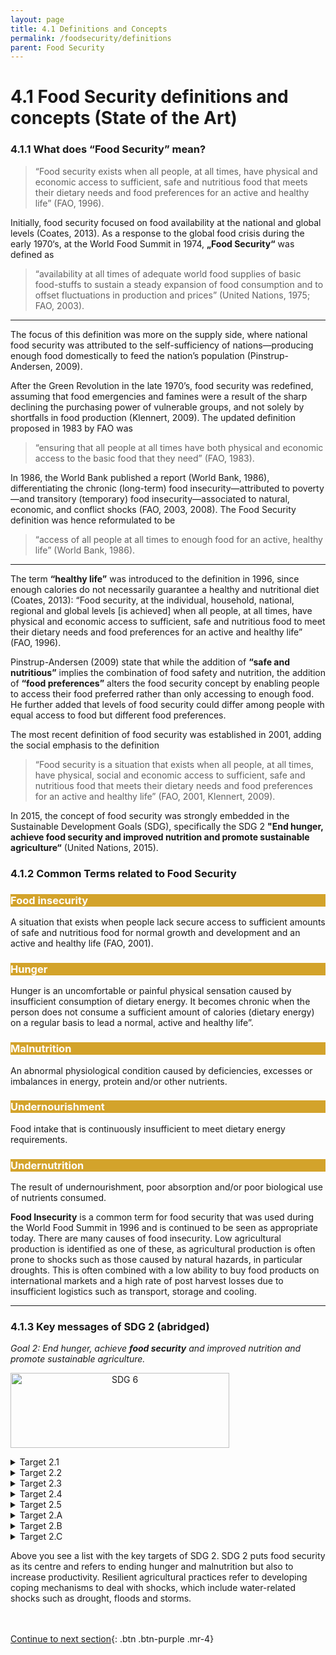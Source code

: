 ```yaml
---
layout: page
title: 4.1 Definitions and Concepts
permalink: /foodsecurity/definitions
parent: Food Security
---
```

# **4.1 Food Security definitions and concepts (State of the Art)** 

### **4.1.1 What does “Food Security” mean?**

> “Food security exists when all people, at all times, have physical and economic access to sufficient, safe and nutritious food that meets their dietary needs and food preferences for an active and healthy life” (FAO, 1996).

Initially, food security focused on food availability at the national and global levels (Coates, 2013). As a response to the global food crisis during the early 1970‘s, at the World Food Summit in 1974, **„Food Security“** was defined as 
> “availability at all times of adequate world food supplies of basic food-stuffs to sustain a steady expansion of food consumption and to offset fluctuations in production and prices” (United Nations, 1975; FAO, 2003). 

<hr/>

The focus of this definition was more on the supply side, where national food security was attributed to the self-sufficiency of nations—producing enough food domestically to feed the nation’s population (Pinstrup-Andersen, 2009).

After the Green Revolution in the late 1970’s, food security was redefined, assuming that food emergencies and famines were a result of the sharp declining the purchasing power of vulnerable groups, and not solely by shortfalls in food production (Klennert, 2009). The updated definition proposed in 1983 by FAO was 
> “ensuring that all people at all times have both physical and economic access to the basic food that they need” (FAO, 1983).

In 1986, the World Bank published a report (World Bank, 1986), differentiating the chronic (long-term) food insecurity—attributed to poverty—and transitory (temporary) food insecurity—associated to natural, economic, and conflict shocks (FAO, 2003, 2008). The Food Security definition was hence reformulated to be
> “access of all people at all times to enough food for an active, healthy life” (World Bank, 1986).


<hr/>

The term **“healthy life”** was introduced to the definition in 1996, since enough calories do not necessarily guarantee a healthy and nutritional diet (Coates, 2013): “Food security, at the individual, household, national, regional and global levels [is achieved] when all people, at all times, have physical and economic access to sufficient, safe and nutritious food to meet their dietary needs and food preferences for an active and healthy life” (FAO, 1996).

Pinstrup-Andersen (2009) state that while the addition of **“safe and nutritious”** implies the combination of food safety and nutrition, the addition of **“food preferences”** alters the food security concept by enabling people to access their food preferred rather than only accessing to enough food. He further added that levels of food security could differ among people with equal access to food but different food preferences.

The most recent definition of food security was established in 2001, adding the social emphasis to the definition 
> “Food security is a situation that exists when all people, at all times, have physical, social and economic access to sufficient, safe and nutritious food that meets their dietary needs and food preferences for an active and healthy life” (FAO, 2001, Klennert, 2009).

In 2015, the concept of food security was strongly embedded in the Sustainable Development Goals (SDG), specifically the SDG 2 **"End hunger, achieve food security and improved nutrition and promote sustainable agriculture“** (United Nations, 2015).


### **4.1.2 Common Terms related to Food Security**

<h3 style="color: #ffffff; background-color: #d3a32b;">
    Food insecurity
</h3>

A situation that exists when people lack secure access to sufficient amounts of safe and nutritious food for normal growth and development and an active and healthy life (FAO, 2001).

<h3 style="color: #ffffff; background-color: #d3a32b;">
    Hunger
</h3>

Hunger is an uncomfortable or painful physical sensation caused by insufficient consumption of dietary energy. It becomes chronic when the person does not consume a sufficient amount of calories (dietary energy) on a regular basis to lead a normal, active and healthy life”.

<h3 style="color: #ffffff; background-color: #d3a32b;">
    Malnutrition
</h3>

An abnormal physiological condition caused by deficiencies, excesses or imbalances in energy, protein and/or other nutrients.


<h3 style="color: #ffffff; background-color: #d3a32b;">
    Undernourishment
</h3>

Food intake that is continuously insufficient to meet dietary energy requirements.

<h3 style="color: #ffffff; background-color: #d3a32b;">
    Undernutrition
</h3>

The result of undernourishment, poor absorption and/or poor biological use of nutrients consumed.

**Food Insecurity**  is a common term for food security that was used during the World Food Summit in 1996 and is continued to be seen as appropriate today. There are many causes of food insecurity. Low agricultural production is identified as one of these, as agricultural production is often prone to shocks such as those caused by natural hazards, in particular droughts. This is often combined with a low ability to buy food products on international markets and a high rate of post harvest losses due to insufficient logistics such as transport, storage and cooling.


<hr/>

### **4.1.3 Key messages of SDG 2 (abridged)**
*Goal 2: End hunger, achieve **food security** and improved nutrition and promote sustainable agriculture.*


<style type="text/css">
.centerImage
{
 text-align:center;
 display:block;
}
</style>
<img src="/wef-nexus-online-course/assets/2-Zero-hunger.png"
class="centerImage" alt="SDG 6" height="120" width="350">


<details><summary>Target 2.1</summary>
<p>

“… end hunger …and ensure access by all people… to safe, nutritious and sufficient food…”

</p>
</details>


<details><summary>Target 2.2</summary>
<p>

“…end all forms of malnutrition…targets on stunting and wasting (children under 5) …girls, women, elders…“

</p>
</details>


<details><summary>Target 2.3</summary>
<p>

“… double the agricultural productivity and incomes of small-scale food producers…”

</p>
</details>


<details><summary>Target 2.4</summary>
<p>

“… ensure sustainable food production systems and implement resilient agricultural practices…”

</p>
</details>


<details><summary>Target 2.5</summary>
<p>

“… maintain the genetic diversity of seeds, cultivated plants and farmed and domesticated animals and their related wild species…”

</p>
</details>


<details><summary>Target 2.A</summary>
<p>

“Increase investment, including through enhanced international cooperation, in rural infrastructure, agricultural research and extension services, technology development…”

</p>
</details>

<details><summary>Target 2.B</summary>
<p>

“Correct and prevent trade restrictions and distortions…”

</p>
</details>

<details><summary>Target 2.C</summary>
<p>

“Adopt measures to ensure the proper functioning of food commodity markets and their derivatives and facilitate timely access to market information…”

</p>
</details>


Above you see a list with the key targets of SDG 2. SDG 2 puts food security as its centre and refers to ending hunger and malnutrition but also to increase productivity. Resilient agricultural practices refer to developing coping mechanisms to deal with shocks, which include water-related shocks such as drought, floods and storms.


<br/> <br/>
[Continue to next section](https://waterbender231.github.io/wef-nexus-online-course/foodsecurity/challenges){: .btn .btn-purple .mr-4}